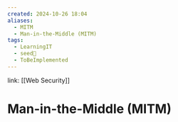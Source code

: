 ```yaml
---
created: 2024-10-26 18:04
aliases:
  - MITM
  - Man-in-the-Middle (MITM)
tags:
  - LearningIT
  - seed🌱
  - ToBeImplemented
---
```


link: [[Web Security]]

# Man-in-the-Middle (MITM)
